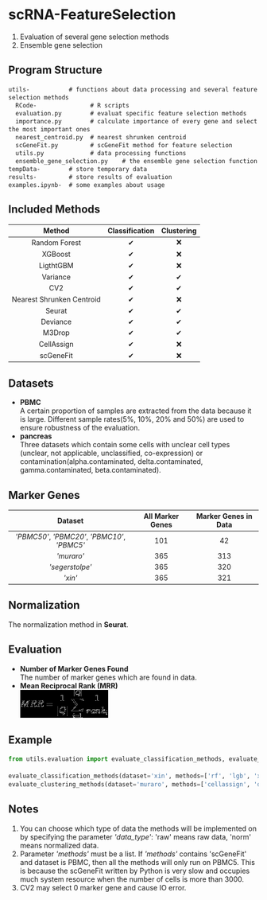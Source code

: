 # scRNA-FeatureSelection
1. Evaluation of several gene selection methods
2. Ensemble gene selection

## Program Structure
    utils-           # functions about data processing and several feature selection methods
      RCode-               # R scripts
      evaluation.py        # evaluat specific feature selection methods 
      importance.py        # calculate importance of every gene and select the most important ones   
      nearest_centroid.py  # nearest shrunken centroid 
      scGeneFit.py         # scGeneFit method for feature selection
      utils.py             # data processing functions 
      ensemble_gene_selection.py    # the ensemble gene selection function
    tempData-        # store temporary data
    results-         # store results of evaluation
    examples.ipynb-  # some examples about usage

## Included Methods
| Method | Classification  | Clustering |
| :----: | :-------------: | :--------: |
| Random Forest | ✔ | ❌ |
| XGBoost    | ✔ | ❌ |
| LigthtGBM   | ✔ | ❌ |
| Variance    | ✔ | ✔ |
| CV2         | ✔ | ✔ |
| Nearest Shrunken Centroid | ✔ | ❌ |
| Seurat      | ✔ | ✔ |
| Deviance | ✔ | ✔ |
| M3Drop          | ✔ | ✔ |
| CellAssign | ✔ | ❌ |
| scGeneFit | ✔ | ❌ |

## Datasets
- **PBMC**  
  A certain proportion of samples are extracted from the data because it is large. 
  Different sample rates(5%, 10%, 20% and 50%) are used to ensure robustness of the evaluation.
- **pancreas**  
  Three datasets which contain some cells with unclear cell types (unclear, not applicable, unclassified,
  co-expression) or contamination(alpha.contaminated, delta.contaminated, gamma.contaminated, beta.contaminated).

## Marker Genes
| Dataset | All Marker Genes | Marker Genes in Data |
| :-----: | :-----------: | :-----------: | 
|*'PBMC50'*, *'PBMC20'*, *'PBMC10'*, *'PBMC5'*|101|42
| *'muraro'*    | 365 | 313 |
|*'segerstolpe'*| 365 | 320 |
|*'xin'*        | 365 | 321 |

## Normalization
The normalization method in **Seurat**.

## Evaluation
- **Number of Marker Genes Found**  
  The number of marker genes which are found in data.
- **Mean Reciprocal Rank (MRR)**  
![img_1.png](img_1.png)

## Example
```python
from utils.evaluation import evaluate_classification_methods, evaluate_clustering_methods

evaluate_classification_methods(dataset='xin', methods=['rf', 'lgb', 'xgb', 'nsc', 'cv2', 'var'], data_type='raw')
evaluate_clustering_methods(dataset='muraro', methods=['cellassign', 'deviance', 'm3drop'], data_type='norm')
```


## Notes
1. You can choose which type of data the methods will be implemented on by specifying the parameter *'data_type'*: 'raw' means raw data, 'norm' means normalized data.
2. Parameter *'methods'* must be a list. If *'methods'* contains 'scGeneFit' and dataset is PBMC, then all the methods will only run on PBMC5. This is because the scGeneFit written by Python is very slow and occupies much system resource when the number of cells is more than 3000.
3. CV2 may select 0 marker gene and cause IO error.
